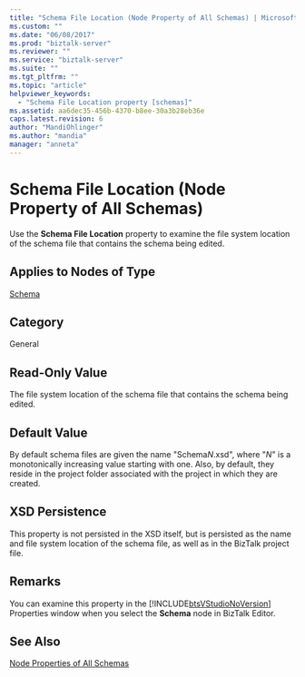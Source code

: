 ```yaml
---
title: "Schema File Location (Node Property of All Schemas) | Microsoft Docs"
ms.custom: ""
ms.date: "06/08/2017"
ms.prod: "biztalk-server"
ms.reviewer: ""
ms.service: "biztalk-server"
ms.suite: ""
ms.tgt_pltfrm: ""
ms.topic: "article"
helpviewer_keywords: 
  - "Schema File Location property [schemas]"
ms.assetid: aa6dec35-456b-4370-b8ee-30a3b28eb36e
caps.latest.revision: 6
author: "MandiOhlinger"
ms.author: "mandia"
manager: "anneta"
---
```

# Schema File Location (Node Property of All Schemas)
Use the **Schema File Location** property to examine the file system location of the schema file that contains the schema being edited.  
  
## Applies to Nodes of Type  
 [Schema](../core/schema-node-properties.md)  
  
## Category  
 General  
  
## Read-Only Value  
 The file system location of the schema file that contains the schema being edited.  
  
## Default Value  
 By default schema files are given the name "Schema*N*.xsd", where "*N*" is a monotonically increasing value starting with one. Also, by default, they reside in the project folder associated with the project in which they are created.  
  
## XSD Persistence  
 This property is not persisted in the XSD itself, but is persisted as the name and file system location of the schema file, as well as in the BizTalk project file.  
  
## Remarks  
 You can examine this property in the [!INCLUDE[btsVStudioNoVersion](../includes/btsvstudionoversion-md.md)] Properties window when you select the **Schema** node in BizTalk Editor.  
  
## See Also  
 [Node Properties of All Schemas](../core/node-properties-of-all-schemas.md)